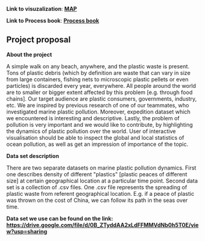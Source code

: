 **Link to visuzalization**: [**MAP**](map_Overview.html)

**Link to Process book**: [**Process book**](DV_process_book.pdf)

## Project proposal
**About the project** 

A simple walk on any beach, anywhere, and the plastic waste is present. Tons of plastic debris (which by definition are waste that can vary in size from large containers, fishing nets to microscopic plastic pellets or even particles) is discarded every year, everywhere. All people around the world are to smaller or bigger extent affected by this problem [e.g. through food chains]. Our target audience are plastic consumers, governments, industry, etc. We are inspired by previous research of one of our teammates, who investigated marine plastic pollution. Moreover, expedition dataset which we encountered is interesting and descriptive. Lastly, the problem of pollution is very important and we would like to contribute, by highlighting the dynamics of plastic pollution over the world. User of interactive visualisation should be able to inspect the global and local statistics of ocean pollution, as well as get an impression of importance of the topic. 

**Data set description** 

There are two separate datasets on marine plastic pollution dynamics. First one describes density of different "plastics" [plastic peaces of different size] at certain geographical location at a particular time point. Second data set is a collection of .csv files. One .csv file represents the spreading of plastic waste from referent geographical location. E.g. if a peace of plastic was thrown on the cost of China, we can follow its path in the seas over time. 

**Data set we use can be found on the link: https://drive.google.com/file/d/0B_ZTyddAA2xLdFFMMVdNb0h5T0E/view?usp=sharing**
